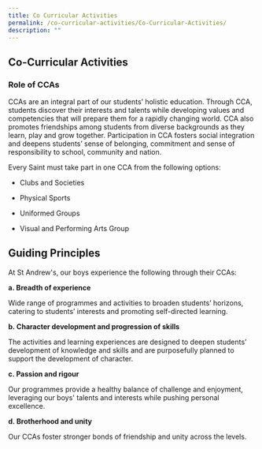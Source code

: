 ```yaml
---
title: Co Curricular Activities
permalink: /co-curricular-activities/Co-Curricular-Activities/
description: ""
---
```

## Co-Curricular Activities 

### Role of CCAs


CCAs are an integral part of our students’ holistic education. Through CCA, students discover their interests and talents while developing values and competencies that will prepare them for a rapidly changing world. CCA also promotes friendships among students from diverse backgrounds as they learn, play and grow together. Participation in CCA fosters social integration and deepens students’ sense of belonging, commitment and sense of responsibility to school, community and nation.  
  

Every Saint must take part in one CCA from the following options:

*   Clubs and Societies
    
*   Physical Sports
    
*   Uniformed Groups
    
*   Visual and Performing Arts Group
    

  

Guiding Principles
------------------

At St Andrew's, our boys experience the following through their CCAs:  

**a. Breadth of experience**

Wide range of programmes and activities to broaden students’ horizons, catering to students’ interests and promoting self-directed learning. 

  

**b. Character development and progression of skills**

The activities and learning experiences are designed to deepen students’ development of knowledge and skills and are purposefully planned to support the development of character.

  

**c. Passion and rigour** 

Our programmes provide a healthy balance of challenge and enjoyment, leveraging our boys' talents and interests while pushing personal excellence. 

  

**d. Brotherhood and unity**

Our CCAs foster stronger bonds of friendship and unity across the levels.